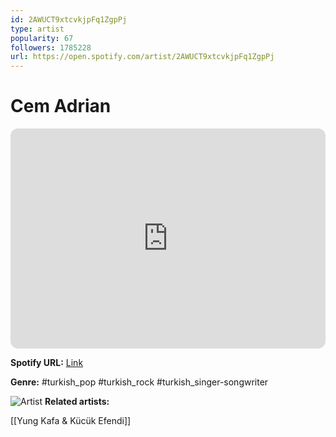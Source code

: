```yaml
---
id: 2AWUCT9xtcvkjpFq1ZgpPj
type: artist
popularity: 67
followers: 1785228
url: https://open.spotify.com/artist/2AWUCT9xtcvkjpFq1ZgpPj
---
```

# Cem Adrian

<iframe style="border-radius:12px" src="https://open.spotify.com/embed/artist/2AWUCT9xtcvkjpFq1ZgpPj" width="100%" height="352" frameBorder="0" allowfullscreen="" allow="autoplay; clipboard-write; encrypted-media; fullscreen; picture-in-picture" loading="lazy"></iframe>

**Spotify URL:** [Link](https://open.spotify.com/artist/2AWUCT9xtcvkjpFq1ZgpPj)

**Genre:**  #turkish_pop #turkish_rock #turkish_singer-songwriter

![Artist](https://i.scdn.co/image/ab6761610000e5ebedc7f910ccc643be0274c265)
**Related artists:**

[[Yung Kafa & Kücük Efendi]]
